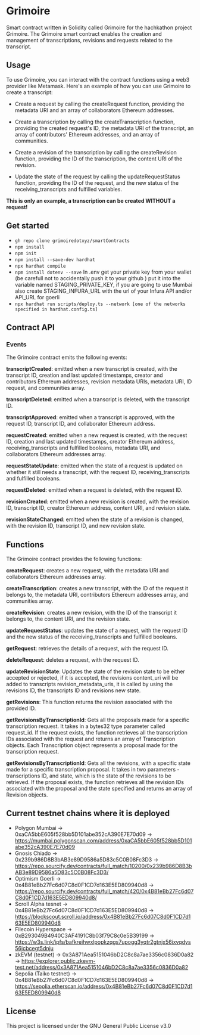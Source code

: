 # Grimoire
Smart contract written in Solidity called Grimoire for the hachkathon project Grimoire.
The Grimoire smart contract enables the creation and management of transcriptions, revisions and requests related to the transcript.

## Usage
To use Grimoire, you can interact with the contract functions using a web3 provider like Metamask. Here's an example of how you can use Grimoire to create a transcript:

* Create a request by calling the createRequest function, providing the metadata URI and an array of collaborators Ethereum addresses.

* Create a transcription by calling the createTranscription function, providing the created request's ID, the metadata URI of the transcript, an array of contributors' Ethereum addresses, and an array of communities.

* Create a revision of the transcription by calling the createRevision function, providing the ID of the transcription, the content URI of the revision.

* Update the state of the request by calling the updateRequestStatus function, providing the ID of the request, and the new status of the receiving_transcripts and fulfilled variables.

**This is only an example, a transcription can be created WITHOUT a request!**


## Get started

* `gh repo clone grimoiredotxyz/smartContracts`
* `npm install`
* `npm init`
* `npm install --save-dev hardhat`
* `npx hardhat compile`
* `npm install dotenv --save` In .env get your private key from your wallet (be carefull not to accidentally push it to your github ) put it into the variable named STAGING_PRIVATE_KEY, if you are going to use Mumbai also create STAGING_INFURA_URL with the url of your Infura API and/or API_URL for goerli 
* `npx hardhat run scripts/deploy.ts --network [one of the networks specified in hardhat.config.ts]`

## Contract API


### Events
The Grimoire contract emits the following events:

**transcriptCreated**: emitted when a new transcript is created, with the transcript ID, creation and last updated timestamps, creator and contributors Ethereum addresses, revision metadata URIs, metadata URI, ID request, and communities array.

**transcriptDeleted**: emitted when a transcript is deleted, with the transcript ID.

**transcriptApproved**: emitted when a transcript is approved, with the request ID, transcript ID, and collaborator Ethereum address.

**requestCreated**: emitted when a new request is created, with the request ID, creation and last updated timestamps, creator Ethereum address, receiving_transcripts and fulfilled booleans, metadata URI, and collaborators Ethereum addresses array.

**requestStateUpdate**: emitted when the state of a request is updated on whether it still needs a transcript, with the request ID, receiving_transcripts and fulfilled booleans.

**requestDeleted**: emitted when a request is deleted, with the request ID.

**revisionCreated**: emitted when a new revision is created, with the revision ID, transcript ID, creator Ethereum address, content URI, and revision state.

**revisionStateChanged**: emitted when the state of a revision is changed, with the revision ID, transcript ID, and new revision state.


## Functions
The Grimoire contract provides the following functions:

**createRequest**: creates a new request, with the metadata URI and collaborators Ethereum addresses array.

**createTranscription**: creates a new transcript, with the ID of the request it belongs to, the metadata URI, contributors Ethereum addresses array, and communities array.

**createRevision**: creates a new revision, with the ID of the transcript it belongs to, the content URI, and the revision state.

**updateRequestStatus**: updates the state of a request, with the request ID and the new status of the receiving_transcripts and fulfilled booleans.

**getRequest**: retrieves the details of a request, with the request ID.

**deleteRequest**: deletes a request, with the request ID.

**updateRevisionState**: Updates the state of the revision state to be either accepted or rejected, if it is accepted, the revisions content_uri will be added to transcripts revision_metadata_uris, it is called by using the revisions ID, the transcripts ID and revisions new state.

**getRevisions**: This function returns the revision associated with the provided ID.

**getRevisionsByTranscriptionId**: Gets all the proposals made for a specific transcription request. It takes in a bytes32 type parameter called request_id. If the request exists, the function retrieves all the transcription IDs associated with the request and returns an array of Transcription objects. Each Transcription object represents a proposal made for the transcription request.

**getRevisionsByTranscriptionId**: Gets all the revisions, with a specific state made for a specific transcription proposal. It takes in two parameters - transcriptions ID, and  state, which is the state of the revisions to be retrieved. If the proposal exists, the function retrieves all the revision IDs associated with the proposal and the state specified and returns an array of Revision objects.


## Current testnet chains where it is deployed
* Polygon Mumbai -> 0xaCA5bbE605f528bb5D101abe352cA390E7E70d09 -> https://mumbai.polygonscan.com/address/0xaCA5bbE605f528bb5D101abe352cA390E7E70d09
* Gnosis Chiado -> 0x239b986D8B3bAB3e89D9586a5D83c5C0B08Fc3D3 -> https://repo.sourcify.dev/contracts/full_match/10200/0x239b986D8B3bAB3e89D9586a5D83c5C0B08Fc3D3/ 
* Optimism Goerli -> 0x4B81eBb27Fc6d07C8d0F1CD7d163E5ED809940d8 -> https://repo.sourcify.dev/contracts/full_match/420/0x4B81eBb27Fc6d07C8d0F1CD7d163E5ED809940d8/
* Scroll Alpha tesnet -> 0x4B81eBb27Fc6d07C8d0F1CD7d163E5ED809940d8 -> https://blockscout.scroll.io/address/0x4B81eBb27Fc6d07C8d0F1CD7d163E5ED809940d8
* Filecoin Hyperspace -> 0xB293049B4940C3AF4191C8b03f79C8c0e5B39199 -> https://w3s.link/ipfs/bafkreihwxlpopkzqgs7upogg3yqtr2gtnjx56ixvqdys56jcbcegt5dnju
* zkEVM (testnet) -> 0x3A871Aea5151046bD2C8c8a7ae3356c0836D0a82 -> https://explorer.public.zkevm-test.net/address/0x3A871Aea5151046bD2C8c8a7ae3356c0836D0a82
* Sepolia (Taiko testnet) -> 0x4B81eBb27Fc6d07C8d0F1CD7d163E5ED809940d8 -> https://sepolia.etherscan.io/address/0x4B81eBb27Fc6d07C8d0F1CD7d163E5ED809940d8

## License
This project is licensed under the GNU General Public License v3.0